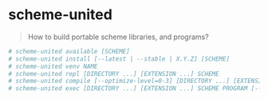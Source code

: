 # scheme-united

> How to build portable scheme libraries, and programs?

```sh
# scheme-united available [SCHEME]
# scheme-united install [--latest | --stable | X.Y.Z] [SCHEME]
# scheme-united venv NAME
# scheme-united repl [DIRECTORY ...] [EXTENSION ...] SCHEME
# scheme-united compile [--optimize-level=0-3] [DIRECTORY ...] [EXTENSION ...] SCHEME PROGRAM
# scheme-united exec [DIRECTORY ...] [EXTENSION ...] SCHEME PROGRAM [-- EXTRA ...]
```